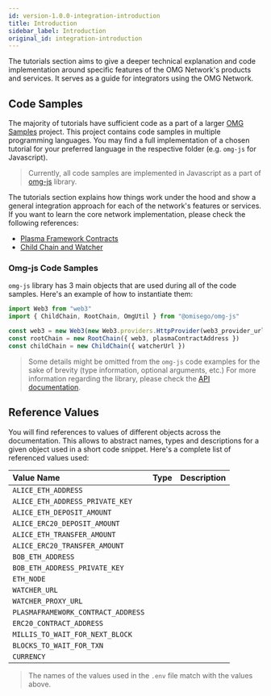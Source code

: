 ```yaml
---
id: version-1.0.0-integration-introduction
title: Introduction
sidebar_label: Introduction
original_id: integration-introduction
---
```


The tutorials section aims to give a deeper technical explanation and code implementation around specific features of the OMG Network's products and services. It serves as a guide for integrators using the OMG Network.

## Code Samples

The majority of tutorials have sufficient code as a part of a larger [OMG Samples](https://github.com/omisego/omg-samples) project. This project contains code samples in multiple programming languages. You may find a full implementation of a chosen tutorial for your preferred language in the respective folder (e.g. `omg-js` for Javascript).
 
> Currently, all code samples are implemented in Javascript as a part of [omg-js](https://github.com/omisego/omg-js) library.

The tutorials section explains how things work under the hood and show a general integration approach for each of the network's features or services. If you want to learn the core network implementation, please check the following references:
- [Plasma Framework Contracts](https://github.com/omisego/plasma-contracts)  
- [Child Chain and Watcher](https://github.com/omisego/elixir-omg) 

### Omg-js Code Samples

`omg-js` library has 3 main objects that are used during all of the code samples. Here's an example of how to instantiate them:

```js
import Web3 from "web3"
import { ChildChain, RootChain, OmgUtil } from "@omisego/omg-js"

const web3 = new Web3(new Web3.providers.HttpProvider(web3_provider_url))
const rootChain = new RootChain({ web3, plasmaContractAddress })
const childChain = new ChildChain({ watcherUrl })
```

> Some details might be omitted from the `omg-js` code examples for the sake of brevity (type information, optional arguments, etc.) For more information regarding the library, please check the [API documentation](https://docs.omg.network/omg-js).

## Reference Values

You will find references to values of different objects across the documentation. This allows to abstract names, types and descriptions for a given object used in a short code snippet. Here's a complete list of referenced values used:

| Value Name                         | Type   | Description             |
|:---------------------------------- | ------ | ----------------------- |
| `ALICE_ETH_ADDRESS`                |        |                         |
| `ALICE_ETH_ADDRESS_PRIVATE_KEY`    |        |                         |
| `ALICE_ETH_DEPOSIT_AMOUNT`         |        |                         |
| `ALICE_ERC20_DEPOSIT_AMOUNT`       |        |                         |
| `ALICE_ETH_TRANSFER_AMOUNT`        |        |                         |
| `ALICE_ERC20_TRANSFER_AMOUNT`      |        |                         |
| `BOB_ETH_ADDRESS`                  |        |                         |
| `BOB_ETH_ADDRESS_PRIVATE_KEY`      |        |                         |
| `ETH_NODE`                         |        |                         |
| `WATCHER_URL`                      |        |                         |
| `WATCHER_PROXY_URL`                |        |                         |
| `PLASMAFRAMEWORK_CONTRACT_ADDRESS` |        |                         |
| `ERC20_CONTRACT_ADDRESS`           |        |                         |
| `MILLIS_TO_WAIT_FOR_NEXT_BLOCK`    |        |                         |
| `BLOCKS_TO_WAIT_FOR_TXN`           |        |                         |
| `CURRENCY`                         |        |                         |

> The names of the values used in the `.env` file match with the values above.
